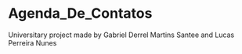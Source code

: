 # Agenda_De_Contatos
Universitary project made by Gabriel Derrel Martins Santee and Lucas Perreira Nunes
